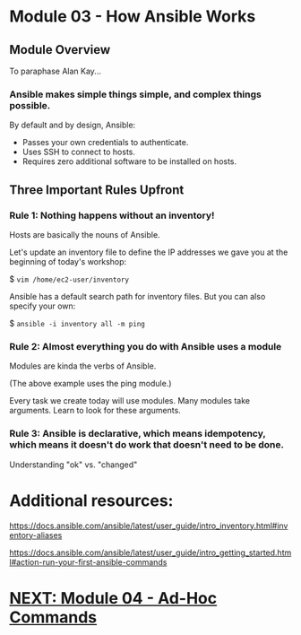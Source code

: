 # Module 03 - How Ansible Works

## Module Overview

To paraphase Alan Kay...

### Ansible makes simple things simple, and complex things possible.

By default and by design, Ansible:
* Passes your own credentials to authenticate.
* Uses SSH to connect to hosts.
* Requires zero additional software to be installed on hosts.

## Three Important Rules Upfront

### Rule 1: Nothing happens without an inventory!

Hosts are basically the nouns of Ansible.

Let's update an inventory file to define the IP addresses we gave you at the beginning of today's workshop:

$ `vim /home/ec2-user/inventory`

Ansible has a default search path for inventory files.
But you can also specify your own:

$ `ansible -i inventory all -m ping`

### Rule 2: Almost everything you do with Ansible uses a module

Modules are kinda the verbs of Ansible.

(The above example uses the ping module.)

Every task we create today will use modules. Many modules take arguments. Learn to look for these arguments.

### Rule 3: Ansible is declarative, which means idempotency, which means it doesn't do work that doesn't need to be done.

Understanding "ok" vs. "changed"

# Additional resources:

https://docs.ansible.com/ansible/latest/user_guide/intro_inventory.html#inventory-aliases

https://docs.ansible.com/ansible/latest/user_guide/intro_getting_started.html#action-run-your-first-ansible-commands

# [NEXT: Module 04 - Ad-Hoc Commands](../Module%2004%20-%20Ad-Hoc%20Commands)
